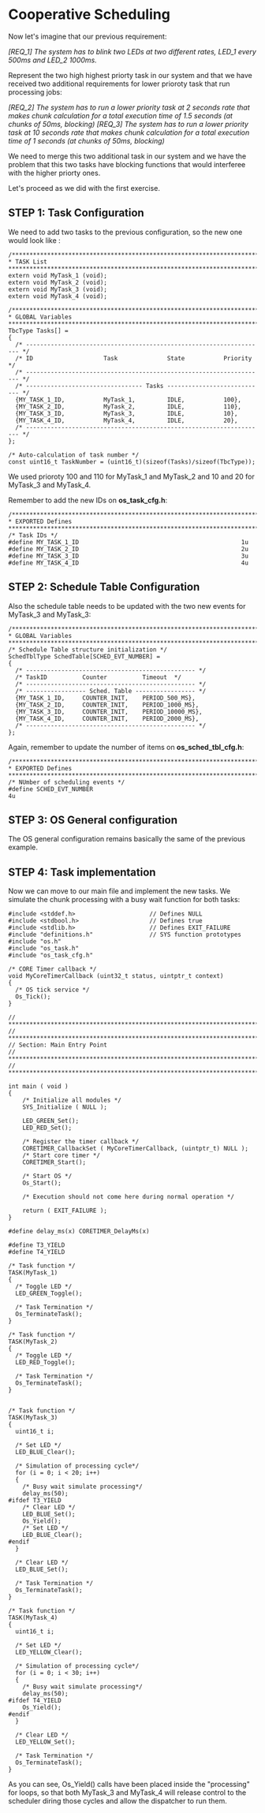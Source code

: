 # Cooperative Scheduling
Now let's imagine that our previous requirement:

*[REQ_1] The system has to blink two LEDs at two different rates, LED_1 every 500ms and LED_2 1000ms.*

Represent the two high highest priorty task in our system and that we have received two additional requirements for lower prioroty task that run processing jobs:

*[REQ_2] The system has to run a lower priority task at 2 seconds rate that makes chunk calculation for a total execution time of 1.5 seconds (at chunks of 50ms, blocking)*
*[REQ_3] The system has to run a lower priority task at 10 seconds rate that makes chunk calculation for a total execution time of 1 seconds (at chunks of 50ms, blocking)*

We need to merge this two additional task in our system and we have the problem that this two tasks have blocking functions that would interferee with the higher priorty ones.

Let's proceed as we did with the first exercise.

## STEP 1: Task Configuration
We need to add two tasks to the previous configuration, so the new one would look like :

```
/************************************************************************
* TASK List
************************************************************************/
extern void MyTask_1 (void);
extern void MyTask_2 (void);
extern void MyTask_3 (void);
extern void MyTask_4 (void);

/************************************************************************
* GLOBAL Variables
************************************************************************/
TbcType Tasks[] =
{
  /* -------------------------------------------------------------------- */
  /* ID                    Task              State           Priority     */
  /* -------------------------------------------------------------------- */   
  /* --------------------------------- Tasks ---------------------------- */   
  {MY_TASK_1_ID,           MyTask_1,         IDLE,           100},
  {MY_TASK_2_ID,           MyTask_2,         IDLE,           110}, 
  {MY_TASK_3_ID,           MyTask_3,         IDLE,           10},  
  {MY_TASK_4_ID,           MyTask_4,         IDLE,           20},     
  /* -------------------------------------------------------------------- */
};

/* Auto-calculation of task number */
const uint16_t TaskNumber = (uint16_t)(sizeof(Tasks)/sizeof(TbcType));
```

We used prioroty 100 and 110 for MyTask_1 and MyTask_2 and 10 and 20 for MyTask_3 and MyTask_4.

Remember to add the new IDs on **os_task_cfg.h**:

```
/************************************************************************
* EXPORTED Defines
************************************************************************/
/* Task IDs */
#define MY_TASK_1_ID                                              1u
#define MY_TASK_2_ID                                              2u
#define MY_TASK_3_ID                                              3u
#define MY_TASK_4_ID                                              4u
```

## STEP 2: Schedule Table Configuration
Also the schedule table needs to be updated with the two new events for MyTask_3 and MyTask_3:

```
/************************************************************************
* GLOBAL Variables
************************************************************************/
/* Schedule Table structure initialization */
SchedTblType SchedTable[SCHED_EVT_NUMBER] =
{
  /* ------------------------------------------------ */
  /* TaskID          Counter          Timeout  */
  /* ------------------------------------------------ */   
  /* ----------------- Sched. Table ----------------- */   
  {MY_TASK_1_ID,     COUNTER_INIT,    PERIOD_500_MS}, 
  {MY_TASK_2_ID,     COUNTER_INIT,    PERIOD_1000_MS},   
  {MY_TASK_3_ID,     COUNTER_INIT,    PERIOD_10000_MS}, 
  {MY_TASK_4_ID,     COUNTER_INIT,    PERIOD_2000_MS}, 
  /* ------------------------------------------------ */
};
```

Again, remember to update the number of items on **os_sched_tbl_cfg.h**:

```
/************************************************************************
* EXPORTED Defines
************************************************************************/
/* NUmber of scheduling events */
#define SCHED_EVT_NUMBER                                             4u
```

## STEP 3: OS General configuration
The OS general configuration remains basically the same of the previous example.


## STEP 4: Task implementation
Now we can move to our main file and implement the new tasks. We simulate the chunk processing with a busy wait function for both tasks:

```
#include <stddef.h>                     // Defines NULL
#include <stdbool.h>                    // Defines true
#include <stdlib.h>                     // Defines EXIT_FAILURE
#include "definitions.h"                // SYS function prototypes
#include "os.h"
#include "os_task.h"
#include "os_task_cfg.h"

/* CORE Timer callback */
void MyCoreTimerCallback (uint32_t status, uintptr_t context)
{
  /* OS tick service */
  Os_Tick();
}

// *****************************************************************************
// *****************************************************************************
// Section: Main Entry Point
// *****************************************************************************
// *****************************************************************************

int main ( void )
{
    /* Initialize all modules */
    SYS_Initialize ( NULL );   
    
    LED_GREEN_Set();
    LED_RED_Set();
    
    /* Register the timer callback */
    CORETIMER_CallbackSet ( MyCoreTimerCallback, (uintptr_t) NULL );
    /* Start core timer */
    CORETIMER_Start();

    /* Start OS */
    Os_Start();
    
    /* Execution should not come here during normal operation */

    return ( EXIT_FAILURE );
}

#define delay_ms(x) CORETIMER_DelayMs(x)

#define T3_YIELD
#define T4_YIELD

/* Task function */
TASK(MyTask_1)
{  
  /* Toggle LED */
  LED_GREEN_Toggle();  
  
  /* Task Termination */  
  Os_TerminateTask();  
}

/* Task function */
TASK(MyTask_2)
{  
  /* Toggle LED */
  LED_RED_Toggle();  
  
  /* Task Termination */  
  Os_TerminateTask();  
}


/* Task function */
TASK(MyTask_3)
{  
  uint16_t i;
  
  /* Set LED */
  LED_BLUE_Clear();  
  
  /* Simulation of processing cycle*/
  for (i = 0; i < 20; i++)
  {
    /* Busy wait simulate processing*/
    delay_ms(50);
#ifdef T3_YIELD
    /* Clear LED */
    LED_BLUE_Set();       
    Os_Yield();
    /* Set LED */
    LED_BLUE_Clear();     
#endif   
  }
  
  /* Clear LED */
  LED_BLUE_Set();    
  
  /* Task Termination */  
  Os_TerminateTask();  
}

/* Task function */
TASK(MyTask_4)
{  
  uint16_t i;
  
  /* Set LED */
  LED_YELLOW_Clear();  
  
  /* Simulation of processing cycle*/
  for (i = 0; i < 30; i++)
  {
    /* Busy wait simulate processing*/
    delay_ms(50);
#ifdef T4_YIELD
    Os_Yield();
#endif   
  }
  
  /* Clear LED */
  LED_YELLOW_Set();    
  
  /* Task Termination */  
  Os_TerminateTask();  
}
```

As you can see, Os_Yield() calls have been placed inside the "processing" for loops, so that both MyTask_3 and MyTask_4 will release control to the scheduler diring those cycles and allow the dispatcher to run them.


